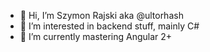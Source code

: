 - 👋 Hi, I’m Szymon Rajski aka @ultorhash
- 👀 I’m interested in backend stuff, mainly C#
- 🌱 I’m currently mastering Angular 2+
